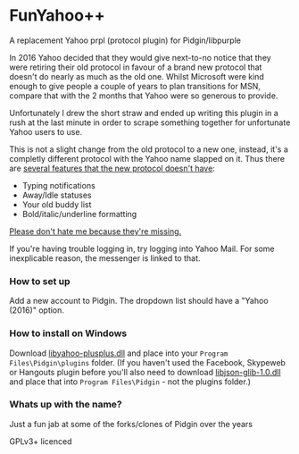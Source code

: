 # FunYahoo++
A replacement Yahoo prpl (protocol plugin) for Pidgin/libpurple

In 2016 Yahoo decided that they would give next-to-no notice that they were retiring their old protocol in favour of a brand new protocol that doesn't do nearly as much as the old one.  Whilst Microsoft were kind enough to give people a couple of years to plan transitions for MSN, compare that with the 2 months that Yahoo were so generous to provide.

Unfortunately I drew the short straw and ended up writing this plugin in a rush at the last minute in order to scrape something together for unfortunate Yahoo users to use.

This is not a slight change from the old protocol to a new one, instead, it's a completly different protocol with the Yahoo name slapped on it.  Thus there are [several features that the new protocol doesn't have](https://web.archive.org/web/20160730080614/https://help.yahoo.com/kb/yahoo-messenger-for-web/SLN26860.html):
  * Typing notifications
  * Away/Idle statuses
  * Your old buddy list
  * Bold/italic/underline formatting

[Please don't hate me because they're missing.](https://web.archive.org/web/20160417093742/https://yahoo.uservoice.com/forums/320961)

If you're having trouble logging in, try logging into Yahoo Mail.  For some inexplicable reason, the messenger is linked to that.


### How to set up ###
Add a new account to Pidgin.  The dropdown list should have a "Yahoo (2016)" option.

### How to install on Windows ###
Download [libyahoo-plusplus.dll](http://eion.robbmob.com/libyahoo-plusplus.dll) and place into your `Program Files\Pidgin\plugins` folder.  (If you haven't used the Facebook, Skypeweb or Hangouts plugin before you'll also need to download  [libjson-glib-1.0.dll](https://github.com/EionRobb/skype4pidgin/raw/master/skypeweb/libjson-glib-1.0.dll) and place that into `Program Files\Pidgin` - not the plugins folder.)

### Whats up with the name? ###
Just a fun jab at some of the forks/clones of Pidgin over the years


GPLv3+ licenced 
